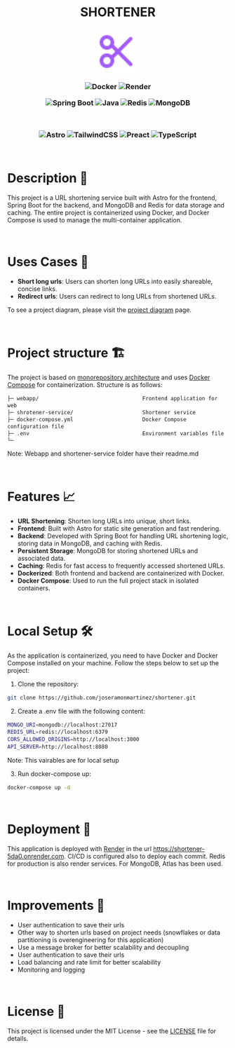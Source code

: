 
<h1 align="center">SHORTENER </h1>
<h3 align="center">

<img src="webapp/public/favicon.svg" alt="Logo" width="100" />

![Docker](https://img.shields.io/badge/docker-%230db7ed.svg?style=for-the-badge&logo=docker&logoColor=white)
![Render](https://img.shields.io/badge/render-%2320232a.svg?style=for-the-badge&logo=render&logoColor=white)

![Spring Boot](https://img.shields.io/badge/spring%20boot-%236DB33F.svg?style=for-the-badge&logo=spring-boot&logoColor=white)
![Java](https://img.shields.io/badge/java-%23ED8B00.svg?style=for-the-badge&logo=java&logoColor=white)
![Redis](https://img.shields.io/badge/redis-%23DC382D.svg?style=for-the-badge&logo=redis&logoColor=white)
![MongoDB](https://img.shields.io/badge/mongodb-%234EA94B.svg?style=for-the-badge&logo=mongodb&logoColor=white)

<br>

![Astro](https://img.shields.io/badge/astro-%232C2052.svg?style=for-the-badge&logo=astro&logoColor=white)
![TailwindCSS](https://img.shields.io/badge/tailwindcss-%2338B2AC.svg?style=for-the-badge&logo=tailwind-css&logoColor=white)
![Preact](https://img.shields.io/badge/preact-%23673AB8.svg?style=for-the-badge&logo=react&logoColor=white)
![TypeScript](https://img.shields.io/badge/typescript-%23007ACC.svg?style=for-the-badge&logo=typescript&logoColor=white)

</h3>
<br>

# Description 📢

This project is a URL shortening service built with Astro for the frontend, Spring Boot for the backend, and MongoDB and Redis for data storage and caching. The entire project is containerized using Docker, and Docker Compose is used to manage the multi-container application.

<br>

# Uses Cases 👤

- **Short long urls**: Users can shorten long URLs into easily shareable, concise links.
- **Redirect urls**: Users can redirect to long URLs from shortened URLs.

To see a project diagram, please visit the [project diagram](https://excalidraw.com/#json=XaX_IYELHkMH5sybsJTJl,fnkmQ5oBYGJFkEPRHMbnbg) page.


<br>



# Project structure 🏗

The project is based on [monorepository architecture](https://en.wikipedia.org/wiki/Monorepo) and uses [Docker Compose](https://docs.docker.com/compose/) for containerization. Structure is as follows:

```
├─ webapp/                                 Frontend application for web
├─ shrotener-service/                      Shortener service
├─ docker-compose.yml                      Docker Compose configuration file
├─ .env                                    Environment variables file
└─ 
```

Note: Webapp and shortener-service folder have their readme.md

<br>

# Features 📈

- **URL Shortening**: Shorten long URLs into unique, short links.
- **Frontend**: Built with Astro for static site generation and fast rendering.
- **Backend**: Developed with Spring Boot for handling URL shortening logic, storing data in MongoDB, and caching with Redis.
- **Persistent Storage**: MongoDB for storing shortened URLs and associated data.
- **Caching**: Redis for fast access to frequently accessed shortened URLs.
- **Dockerized**: Both frontend and backend are containerized with Docker.
- **Docker Compose**: Used to run the full project stack in isolated containers.

<br>


# Local Setup 🛠️

As the application is containerized, you need to have Docker and Docker Compose installed on your machine. Follow the steps below to set up the project:

1. Clone the repository:

```bash
git clone https://github.com/joseramonmartinez/shortener.git
```

2. Create a .env file with the following content:

```bash
MONGO_URI=mongodb://localhost:27017
REDIS_URL=redis://localhost:6379
CORS_ALLOWED_ORIGINS=http://localhost:3000
API_SERVER=http://localhost:8080
```
Note: This vairables are for local setup

3. Run docker-compose up:

```bash
docker-compose up -d
```
<br>


# Deployment 🚀

This application is deployed with [Render](https://render.com/) in the url https://shortener-5da0.onrender.com. CI/CD is configured also to deploy each commit. Redis for production is also render services. For MongoDB, Atlas has been used.

<br>

# Improvements 🎯

- User authentication to save their urls
- Other way to shorten urls based on project needs (snowflakes or data partitioning is overengineering for this application)
- Use a message broker for better scalability and decoupling
- User authentication to save their urls
- Load balancing and rate limit for better scalability
- Monitoring and logging

<br>

# License 📜

This project is licensed under the MIT License - see the [LICENSE](/LICENSE) file for details.